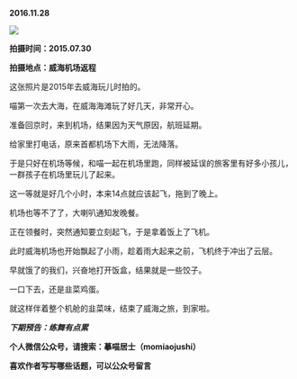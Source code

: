 
          
            
**2016.11.28**



![](//upload-images.jianshu.io/upload_images/51001-f82187323a818697.jpg)




**拍摄时间：2015.07.30**

**拍摄地点：威海机场返程**

这张照片是2015年去威海玩儿时拍的。

喵第一次去大海，在威海海滩玩了好几天，非常开心。

准备回京时，来到机场，结果因为天气原因，航班延期。

给家里打电话，原来首都机场下大雨，无法降落。

于是只好在机场等候，和喵一起在机场里跑，同样被延误的旅客里有好多小孩儿，一群孩子在机场里玩儿了起来。

这一等就是好几个小时，本来14点就应该起飞，拖到了晚上。

机场也等不了了，大喇叭通知发晚餐。

正在领餐时，突然通知要立刻起飞，于是拿着饭上了飞机。

此时威海机场也开始飘起了小雨，趁着雨大起来之前，飞机终于冲出了云层。

早就饿了的我们，兴奋地打开饭盒，结果就是一些饺子。

一口下去，还是韭菜鸡蛋。

就这样伴着整个机舱的韭菜味，结束了威海之旅，到家啦。


***下期预告：练舞有点累***


**个人微信公众号，请搜索：摹喵居士（momiaojushi）**

**喜欢作者写写哪些话题，可以公众号留言**

          
        